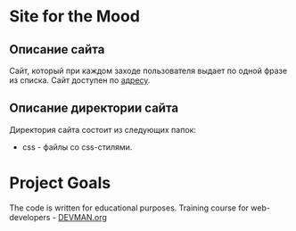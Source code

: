 # Site for the Mood

## Описание сайта

Сайт, который при каждом заходе пользователя выдает по одной фразе из списка.
Сайт доступен по [адресу](https://ilya14.github.io/20_mood/index.html).

## Описание директории сайта

Директория сайта состоит из следующих папок:
* css - файлы со css-стилями.

# Project Goals

The code is written for educational purposes. Training course for web-developers - [DEVMAN.org](https://devman.org)
